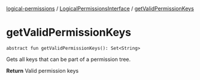 [logical-permissions](../index.md) / [LogicalPermissionsInterface](index.md) / [getValidPermissionKeys](.)

# getValidPermissionKeys

`abstract fun getValidPermissionKeys(): Set<String>`

Gets all keys that can be part of a permission tree.

**Return**
Valid permission keys

